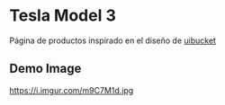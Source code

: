 # Tesla Model 3

Página de productos inspirado en el diseño de [uibucket](https://www.instagram.com/uibucket/)

## Demo Image

https://i.imgur.com/m9C7M1d.jpg
